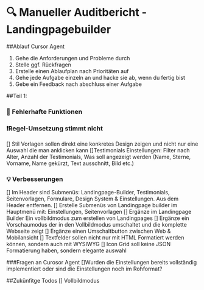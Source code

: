 # 🔍 Manueller Auditbericht - Landingpagebuilder
##Ablauf Cursor Agent
1. Gehe die Anforderungen und Probleme durch
2. Stelle ggf. Rückfragen
3. Erstelle einen Ablaufplan nach Prioritäten auf
4. Gehe jede Aufgabe einzeln an und hacke sie ab, wenn du fertig bist
5. Gebe ein Feedback nach abschluss einer Aufgabe

##Teil 1:

### 🔧 Fehlerhafte Funktionen


### ❗️Regel-Umsetzung stimmt nicht
[] Stil Vorlagen sollen direkt eine konkretes Design zeigen und nicht nur eine Auswahl die man anklicken kann
[]Testimonials Einstellungen: Filter nach Alter, Anzahl der Testimonials, Was soll angezeigt werden (Name, Sterne, Vorname, Name gekürzt, Text ausschnitt, Bild etc.)

### 💡 Verbesserungen
[] Im Header sind Submenüs: Landingpage-Builder, Testimonials, Seitenvorlagen, Formulare, Design System & Einstellungen. Aus dem Header entfernen. 
[] Erstelle Submenüs von Landingpage builder im Hauptmenü mit: Einstellungen, Seitenvorlagen
[] Ergänze im Landingpage Builder Ein vollbildmodus zum erstellen von Landingpages
[] Ergänze ein Vorschaumodus der in den Vollbildmodus umschaltet und die komplette Webseite zeigt
[] Ergänze einen Umschaltbutton zwischen Web & Mobilansicht
[] Textfelder sollen nicht nur mit HTML Formatiert werden können, sondern auch mit WYSIWYG
[] Icon Grid soll keine JSON Formatierung haben, sondern elegante auswahl

###Fragen an Curosor Agent
[]Wurden die Einstellungen bereits vollständig implementiert oder sind die Einstellungen noch im Rohformat?


##Zukünfitge Todos
[] Vollbildmodus